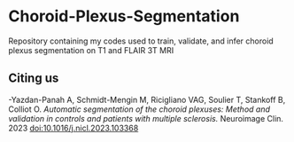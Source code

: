 # Choroid-Plexus-Segmentation
Repository containing my codes used to train, validate, and infer choroid plexus segmentation on T1 and FLAIR 3T MRI

## Citing us
-Yazdan-Panah A, Schmidt-Mengin M, Ricigliano VAG, Soulier T, Stankoff B, Colliot O. *Automatic segmentation of the choroid plexuses: Method and validation in controls and patients with multiple sclerosis.* Neuroimage Clin. 2023
[doi:10.1016/j.nicl.2023.103368](https://doi.org/10.1016/j.nicl.2023.103368)
